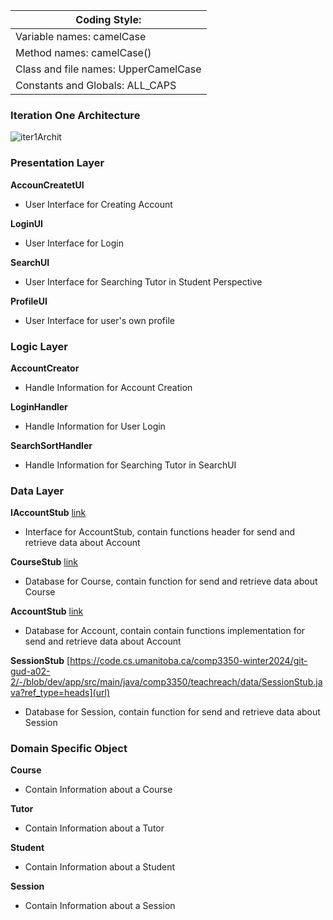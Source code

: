 | Coding Style: | 
| ------ | 
|   Variable names: camelCase      |        
|     Method names: camelCase()   |        
|Class and file names: UpperCamelCase|
|Constants and Globals: ALL_CAPS|

### **Iteration One Architecture**

![iter1Archit](/uploads/c2778bca86a17e1f3004e7f40a5b69dc/iter1Archit.jpg)




### **Presentation Layer**
**AccounCreatetUI**
[](url)
- User Interface for Creating Account

**LoginUI**
[](url)
- User Interface for Login

**SearchUI**
[](https://code.cs.umanitoba.ca/comp3350-winter2024/git-gud-a02-2/-/blob/main/app/src/main/java/comp3350/teachreach/presentation/SearchRecyclerViewAdapter.java?ref_type=heads)
- User Interface for Searching Tutor in Student Perspective

**ProfileUI**
[](url)
- User Interface for user's own profile

### **Logic Layer**
**AccountCreator**
[](url)
- Handle Information for Account Creation

**LoginHandler**
[](url)
- Handle Information for User Login

**SearchSortHandler**
[](url)
- Handle Information for Searching Tutor in SearchUI

### **Data Layer**
**IAccountStub**
[link](https://code.cs.umanitoba.ca/comp3350-winter2024/git-gud-a02-2/-/blob/dev/app/src/main/java/comp3350/teachreach/data/IAccountPersistence.java?ref_type=heads)
- Interface for AccountStub, contain functions header for send and retrieve data about Account

**CourseStub**
[link](https://code.cs.umanitoba.ca/comp3350-winter2024/git-gud-a02-2/-/blob/dev/app/src/main/java/comp3350/teachreach/data/CourseStub.java?ref_type=heads)
- Database for Course, contain function for send and retrieve data about Course

**AccountStub**
[link](https://code.cs.umanitoba.ca/comp3350-winter2024/git-gud-a02-2/-/blob/dev/app/src/main/java/comp3350/teachreach/data/AccountStub.java?ref_type=heads)
- Database for Account, contain  contain functions implementation for send and retrieve data about Account

**SessionStub**
[https://code.cs.umanitoba.ca/comp3350-winter2024/git-gud-a02-2/-/blob/dev/app/src/main/java/comp3350/teachreach/data/SessionStub.java?ref_type=heads](url)
- Database for Session, contain function for send and retrieve data about Session

### **Domain Specific Object**
**Course**
[](url)
- Contain Information about a Course

**Tutor**
[](url)
- Contain Information about a Tutor

**Student**
[](url)
- Contain Information about a Student

**Session**
[](url)
- Contain Information about a Session

